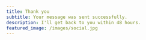 ```yaml
---
title: Thank you
subtitle: Your message was sent successfully.
description: I'll get back to you within 48 hours.
featured_image: /images/social.jpg
---
```


